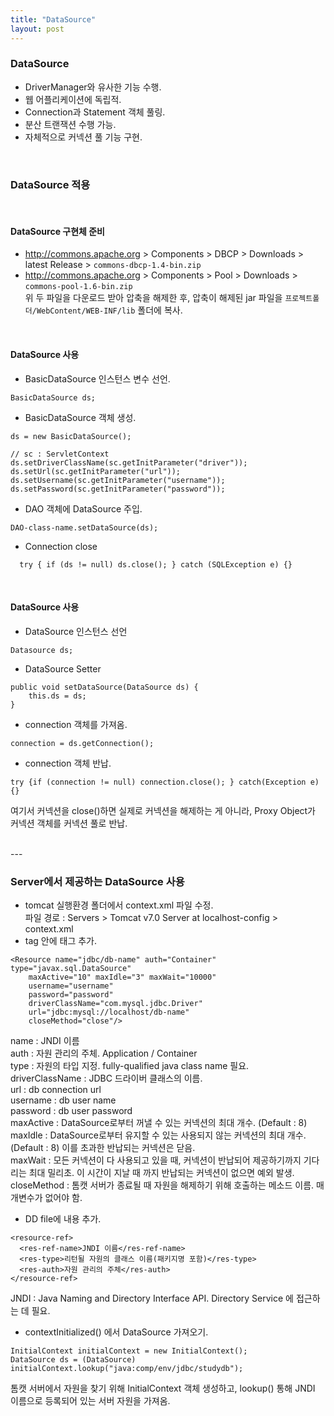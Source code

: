 ```yaml
---
title: "DataSource"
layout: post
---
```



### DataSource
- DriverManager와 유사한 기능 수행.  
- 웹 어플리케이션에 독립적.  
- Connection과 Statement 객체 풀링.  
- 분산 트랜잭션 수행 가능.  
- 자체적으로 커넥션 풀 기능 구현.  

<br>

### DataSource 적용

<br>

#### DataSource 구현체 준비
* <http://commons.apache.org> > Components > DBCP > Downloads > latest Release > `commons-dbcp-1.4-bin.zip`  
* <http://commons.apache.org> > Components > Pool > Downloads > `commons-pool-1.6-bin.zip`  
위 두 파일을 다운로드 받아 압축을 해제한 후, 압축이 해제된 jar 파일을 `프로젝트폴더/WebContent/WEB-INF/lib` 폴더에 복사.  

<br>

#### DataSource 사용
- BasicDataSource 인스턴스 변수 선언.
```
BasicDataSource ds;
```

- BasicDataSource 객체 생성.
```
ds = new BasicDataSource();

// sc : ServletContext
ds.setDriverClassName(sc.getInitParameter("driver"));
ds.setUrl(sc.getInitParameter("url"));
ds.setUsername(sc.getInitParameter("username"));
ds.setPassword(sc.getInitParameter("password"));
```

- DAO 객체에 DataSource 주입.
```
DAO-class-name.setDataSource(ds);
```

- Connection close
```
  try { if (ds != null) ds.close(); } catch (SQLException e) {}
```

<br>

#### DataSource 사용
- DataSource 인스턴스 선언
```
Datasource ds;
```

- DataSource Setter
```
public void setDataSource(DataSource ds) {
	this.ds = ds;
}
```

- connection 객체를 가져옴.
```
connection = ds.getConnection();
```

- connection 객체 반납.
```
try {if (connection != null) connection.close(); } catch(Exception e) {}
```
여기서 커넥션을 close()하면 실제로 커넥션을 해제하는 게 아니라, Proxy Object가 커넥션 객체를 커넥션 풀로 반납.

<br>
---


### Server에서 제공하는 DataSource 사용
- tomcat 실행환경 폴더에서 context.xml 파일 수정.  
파일 경로 : Servers > Tomcat v7.0 Server at localhost-config > context.xml  
- <Context> tag 안에 <Resource> 태그 추가.  

```
<Resource name="jdbc/db-name" auth="Container" type="javax.sql.DataSource" 
	maxActive="10" maxIdle="3" maxWait="10000" 
	username="username"
	password="password"
	driverClassName="com.mysql.jdbc.Driver" 
	url="jdbc:mysql://localhost/db-name" 
	closeMethod="close"/>
```

name : JNDI 이름  
auth : 자원 관리의 주체. Application / Container  
type : 자원의 타입 지정. fully-qualified java class name 필요.  
driverClassName : JDBC 드라이버 클래스의 이름.  
url : db connection url  
username : db user name  
password : db user password  
maxActive : DataSource로부터 꺼낼 수 있는 커넥션의 최대 개수. (Default : 8)  
maxIdle : DataSource로부터 유지할 수 있는 사용되지 않는 커넥션의 최대 개수. (Default : 8) 이를 초과한 반납되는 커넥션은 닫음.  
maxWait : 모든 커넥션이 다 사용되고 있을 때, 커넥션이 반납되어 제공하기까지 기다리는 최대 밀리초. 이 시간이 지날 때 까지 반납되는 커넥션이 없으면 예외 발생.  
closeMethod : 톰캣 서버가 종료될 때 자원을 해제하기 위해 호출하는 메소드 이름. 매개변수가 없어야 함.  

- DD file에 내용 추가.

```
<resource-ref>
  <res-ref-name>JNDI 이름</res-ref-name>
  <res-type>리턴될 자원의 클래스 이름(패키지명 포함)</res-type>
  <res-auth>자원 관리의 주체</res-auth>
</resource-ref>
```

JNDI : Java Naming and Directory Interface API. Directory Service 에 접근하는 데 필요.  

- contextInitialized() 에서 DataSource 가져오기.

```
InitialContext initialContext = new InitialContext();
DataSource ds = (DataSource) initialContext.lookup("java:comp/env/jdbc/studydb");
```

톰캣 서버에서 자원을 찾기 위해 InitialContext 객체 생성하고, lookup() 통해 JNDI 이름으로 등록되어 있는 서버 자원을 가져옴.
